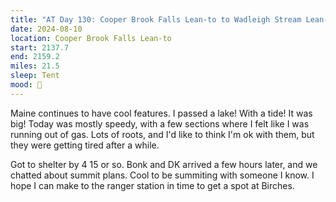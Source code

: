 ```yaml
---
title: "AT Day 130: Cooper Brook Falls Lean-to to Wadleigh Stream Lean-to"
date: 2024-08-10
location: Cooper Brook Falls Lean-to
start: 2137.7
end: 2159.2
miles: 21.5
sleep: Tent
mood: 🙂
---
```

Maine continues to have cool features. I passed a lake! With a tide! It was big! Today was mostly speedy, with a
few sections where I felt like I was running out of gas. Lots of roots, and I'd like to think I'm ok with them, but
they were getting tired after a while.


Got to shelter by 4 15 or so. Bonk and DK arrived a few hours later, and we chatted about summit plans. Cool to
be summiting with someone I know. I hope I can make to the ranger station in time to get a spot at Birches.